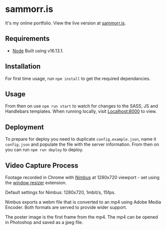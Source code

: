 sammorr.is
==========

It's my online portfolio. View the live version at [sammorr.is](http://www.sammorr.is).

## Requirements

* [Node](https://nodejs.org/en/) Built using v16.13.1.

## Installation

For first time usage, run `npm install` to get the required dependancies.

## Usage

From then on use `npm run start` to watch for changes to the SASS, JS and Handlebars templates. When running locally, visit [Localhost:8000](http://localhost:8000) to view.

## Deployment

To prepare for deploy you need to duplicate `config.example.json`, name it `config.json` and populate the file with the server information. From then on you can run `npm run deploy` to deploy.

## Video Capture Process

Footage recorded in Chrome with [Nimbus](https://chrome.google.com/webstore/detail/nimbus-screenshot-screen/bpconcjcammlapcogcnnelfmaeghhagj?hl=en) at 1280x720 viewport - set using the [window resizer](https://chrome.google.com/webstore/detail/window-resizer/kkelicaakdanhinjdeammmilcgefonfh) extension.

Default settings for Nimbus: 1280x720, 1mbit/s, 15fps.

Nimbus exports a webm file that is converted to an mp4 using Adobe Media Encoder. Both formats are served to provide wider support.

The poster image is the first frame from the mp4. The mp4 can be opened in Photoshop and saved as a jpeg file.
